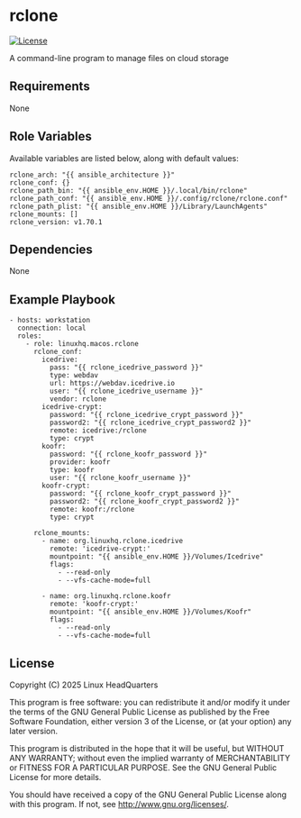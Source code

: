 # rclone

[![License](https://img.shields.io/badge/license-GPLv3-lightgreen)](https://www.gnu.org/licenses/gpl-3.0.en.html#license-text)

A command-line program to manage files on cloud storage

## Requirements

None

## Role Variables

Available variables are listed below, along with default values:

    rclone_arch: "{{ ansible_architecture }}"
    rclone_conf: {}
    rclone_path_bin: "{{ ansible_env.HOME }}/.local/bin/rclone"
    rclone_path_conf: "{{ ansible_env.HOME }}/.config/rclone/rclone.conf"
    rclone_path_plist: "{{ ansible_env.HOME }}/Library/LaunchAgents"
    rclone_mounts: []
    rclone_version: v1.70.1

## Dependencies

None

## Example Playbook

    - hosts: workstation
      connection: local
      roles:
        - role: linuxhq.macos.rclone
          rclone_conf:
            icedrive:
              pass: "{{ rclone_icedrive_password }}"
              type: webdav
              url: https://webdav.icedrive.io
              user: "{{ rclone_icedrive_username }}"
              vendor: rclone
            icedrive-crypt:
              password: "{{ rclone_icedrive_crypt_password }}"
              password2: "{{ rclone_icedrive_crypt_password2 }}"
              remote: icedrive:/rclone
              type: crypt
            koofr:
              password: "{{ rclone_koofr_password }}"
              provider: koofr
              type: koofr
              user: "{{ rclone_koofr_username }}"
            koofr-crypt:
              password: "{{ rclone_koofr_crypt_password }}"
              password2: "{{ rclone_koofr_crypt_password2 }}"
              remote: koofr:/rclone
              type: crypt

          rclone_mounts:
            - name: org.linuxhq.rclone.icedrive
              remote: 'icedrive-crypt:'
              mountpoint: "{{ ansible_env.HOME }}/Volumes/Icedrive"
              flags:
                - --read-only
                - --vfs-cache-mode=full

            - name: org.linuxhq.rclone.koofr
              remote: 'koofr-crypt:'
              mountpoint: "{{ ansible_env.HOME }}/Volumes/Koofr"
              flags:
                - --read-only
                - --vfs-cache-mode=full

## License

Copyright (C) 2025 Linux HeadQuarters

This program is free software: you can redistribute it and/or modify
it under the terms of the GNU General Public License as published by
the Free Software Foundation, either version 3 of the License, or
(at your option) any later version.

This program is distributed in the hope that it will be useful,
but WITHOUT ANY WARRANTY; without even the implied warranty of
MERCHANTABILITY or FITNESS FOR A PARTICULAR PURPOSE. See the
GNU General Public License for more details.

You should have received a copy of the GNU General Public License
along with this program. If not, see <http://www.gnu.org/licenses/>.
